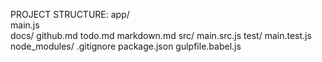 PROJECT STRUCTURE:
app/  
	main.js  
docs/
	github.md
	todo.md
	markdown.md
src/
	main.src.js
test/
	main.test.js
node_modules/
.gitignore
package.json
gulpfile.babel.js
